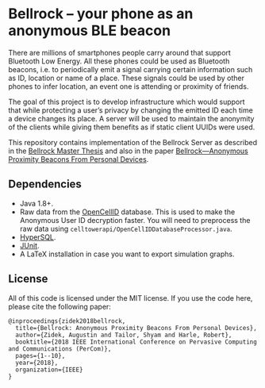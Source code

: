 # Bellrock – your phone as an anonymous BLE beacon

There are millions of smartphones people carry around that support Bluetooth Low
Energy. All these phones could be used as Bluetooth beacons, i.e. to
periodically emit a signal carrying certain information such as ID, location or
name of a place. These signals could be used by other phones to infer location,
an event one is attending or proximity of friends.

The goal of this project is to develop infrastructure which would support that
while protecting a user’s privacy by changing the emitted ID each time a device
changes its place. A server will be used to maintain the anonymity of the
clients while giving them benefits as if static client UUIDs were used.

This repository contains implementation of the Bellrock Server as described in
the
[Bellrock Master Thesis](https://augustin.zidek.eu/wp/wp-content/uploads/2015/02/Master_thesis.pdf)
and also in the paper
[Bellrock—Anonymous Proximity Beacons From Personal Devices](https://www.repository.cam.ac.uk/bitstream/handle/1810/274254/anonBLE.pdf).

## Dependencies

- Java 1.8+.
- Raw data from the [OpenCellID](https://www.opencellid.org/) database. This is
  used to make the Anonymous User ID decryption faster. You will need to
  preprocess the raw data using `celltowerapi/OpenCellIDDatabaseProcessor.java`.
- [HyperSQL](http://hsqldb.org/).
- [JUnit](https://junit.org/).
- A LaTeX installation in case you want to export simulation graphs.

## License

All of this code is licensed under the MIT license. If you use the code here,
please cite the following paper:

```
@inproceedings{zidek2018bellrock,
  title={Bellrock: Anonymous Proximity Beacons From Personal Devices},
  author={Zidek, Augustin and Tailor, Shyam and Harle, Robert},
  booktitle={2018 IEEE International Conference on Pervasive Computing and Communications (PerCom)},
  pages={1--10},
  year={2018},
  organization={IEEE}
}
```
